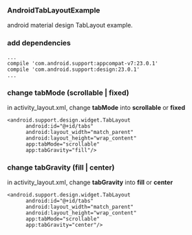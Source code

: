 ### AndroidTabLayoutExample
android material design TabLayout example.

### add dependencies
  ```
  ...
  compile 'com.android.support:appcompat-v7:23.0.1'
  compile 'com.android.support:design:23.0.1'
  ...
  ```

### change tabMode (scrollable | fixed)

in activity_layout.xml, change **tabMode** into **scrollable** or **fixed**

  ```
  <android.support.design.widget.TabLayout
        android:id="@+id/tabs"
        android:layout_width="match_parent"
        android:layout_height="wrap_content"
        app:tabMode="scrollable"
        app:tabGravity="fill"/> 
  ```

### change tabGravity (fill | center)

in activity_layout.xml, change **tabGravity** into **fill** or **center**

  ```
  <android.support.design.widget.TabLayout
        android:id="@+id/tabs"
        android:layout_width="match_parent"
        android:layout_height="wrap_content"
        app:tabMode="scrollable"
        app:tabGravity="center"/>
  ```
